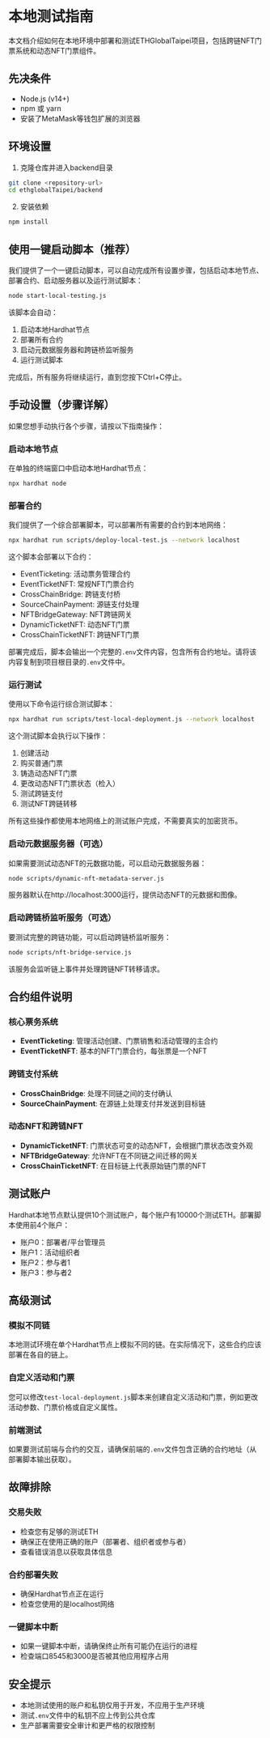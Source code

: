 # 本地测试指南

本文档介绍如何在本地环境中部署和测试ETHGlobalTaipei项目，包括跨链NFT门票系统和动态NFT门票组件。

## 先决条件

- Node.js (v14+)
- npm 或 yarn
- 安装了MetaMask等钱包扩展的浏览器

## 环境设置

1. 克隆仓库并进入backend目录
```bash
git clone <repository-url>
cd ethglobalTaipei/backend
```

2. 安装依赖
```bash
npm install
```

## 使用一键启动脚本（推荐）

我们提供了一个一键启动脚本，可以自动完成所有设置步骤，包括启动本地节点、部署合约、启动服务器以及运行测试脚本：

```bash
node start-local-testing.js
```

该脚本会自动：
1. 启动本地Hardhat节点
2. 部署所有合约
3. 启动元数据服务器和跨链桥监听服务
4. 运行测试脚本

完成后，所有服务将继续运行，直到您按下Ctrl+C停止。

## 手动设置（步骤详解）

如果您想手动执行各个步骤，请按以下指南操作：

### 启动本地节点

在单独的终端窗口中启动本地Hardhat节点：
```bash
npx hardhat node
```

### 部署合约

我们提供了一个综合部署脚本，可以部署所有需要的合约到本地网络：

```bash
npx hardhat run scripts/deploy-local-test.js --network localhost
```

这个脚本会部署以下合约：
- EventTicketing: 活动票务管理合约
- EventTicketNFT: 常规NFT门票合约
- CrossChainBridge: 跨链支付桥
- SourceChainPayment: 源链支付处理
- NFTBridgeGateway: NFT跨链网关
- DynamicTicketNFT: 动态NFT门票
- CrossChainTicketNFT: 跨链NFT门票

部署完成后，脚本会输出一个完整的`.env`文件内容，包含所有合约地址。请将该内容复制到项目根目录的`.env`文件中。

### 运行测试

使用以下命令运行综合测试脚本：

```bash
npx hardhat run scripts/test-local-deployment.js --network localhost
```

这个测试脚本会执行以下操作：
1. 创建活动
2. 购买普通门票
3. 铸造动态NFT门票
4. 更改动态NFT门票状态（检入）
5. 测试跨链支付
6. 测试NFT跨链转移

所有这些操作都使用本地网络上的测试账户完成，不需要真实的加密货币。

### 启动元数据服务器（可选）

如果需要测试动态NFT的元数据功能，可以启动元数据服务器：

```bash
node scripts/dynamic-nft-metadata-server.js
```

服务器默认在http://localhost:3000运行，提供动态NFT的元数据和图像。

### 启动跨链桥监听服务（可选）

要测试完整的跨链功能，可以启动跨链桥监听服务：

```bash
node scripts/nft-bridge-service.js
```

该服务会监听链上事件并处理跨链NFT转移请求。

## 合约组件说明

### 核心票务系统
- **EventTicketing**: 管理活动创建、门票销售和活动管理的主合约
- **EventTicketNFT**: 基本的NFT门票合约，每张票是一个NFT

### 跨链支付系统
- **CrossChainBridge**: 处理不同链之间的支付确认
- **SourceChainPayment**: 在源链上处理支付并发送到目标链

### 动态NFT和跨链NFT
- **DynamicTicketNFT**: 门票状态可变的动态NFT，会根据门票状态改变外观
- **NFTBridgeGateway**: 允许NFT在不同链之间迁移的网关
- **CrossChainTicketNFT**: 在目标链上代表原始链门票的NFT

## 测试账户

Hardhat本地节点默认提供10个测试账户，每个账户有10000个测试ETH。部署脚本使用前4个账户：
- 账户0：部署者/平台管理员
- 账户1：活动组织者
- 账户2：参与者1
- 账户3：参与者2

## 高级测试

### 模拟不同链

本地测试环境在单个Hardhat节点上模拟不同的链。在实际情况下，这些合约应该部署在各自的链上。

### 自定义活动和门票

您可以修改`test-local-deployment.js`脚本来创建自定义活动和门票，例如更改活动参数、门票价格或自定义属性。

### 前端测试

如果要测试前端与合约的交互，请确保前端的`.env`文件包含正确的合约地址（从部署脚本输出获取）。

## 故障排除

### 交易失败
- 检查您有足够的测试ETH
- 确保正在使用正确的账户（部署者、组织者或参与者）
- 查看错误消息以获取具体信息

### 合约部署失败
- 确保Hardhat节点正在运行
- 检查您使用的是localhost网络

### 一键脚本中断
- 如果一键脚本中断，请确保终止所有可能仍在运行的进程
- 检查端口8545和3000是否被其他应用程序占用

## 安全提示

- 本地测试使用的账户和私钥仅用于开发，不应用于生产环境
- 测试`.env`文件中的私钥不应上传到公共仓库
- 生产部署需要安全审计和更严格的权限控制 